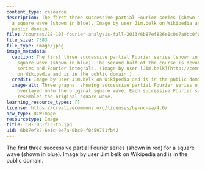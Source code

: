 ```yaml
---
content_type: resource
description: The first three successive partial Fourier series (shown in red) for
  a square wave (shown in blue). Image by user Jim.belk on Wikipedia and is in the
  public domain.
file: /courses/18-103-fourier-analysis-fall-2013/6b87ef826e1c0e7a0bc0f0459751fb42_18-103-f13-th.jpg
file_size: 7583
file_type: image/jpeg
image_metadata:
  caption: The first three successive partial Fourier series (shown in red) for a
    square wave (shown in blue). The second half of the course is devoted to Fourier
    series and Fourier integrals. (Image by user [Jim.belk](http://commons.wikimedia.org/wiki/File:Fourier_Series.svg)
    on Wikipedia and is in the public domain.)
  credit: Image by user Jim.belk on Wikipedia and is in the public domain.
  image-alt: Three graphs, showing successive partial Fourier series of a square wave,
    overlayed onto the original square wave. Each successive Fourier series more closely
    resembles the original square wave.
learning_resource_types: []
license: https://creativecommons.org/licenses/by-nc-sa/4.0/
ocw_type: OCWImage
resourcetype: Image
title: 18-103-f13-th.jpg
uid: 6b87ef82-6e1c-0e7a-0bc0-f0459751fb42
---
```

The first three successive partial Fourier series (shown in red) for a square wave (shown in blue). Image by user Jim.belk on Wikipedia and is in the public domain.